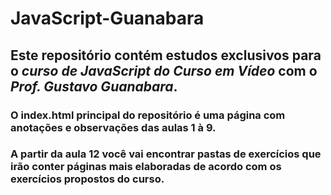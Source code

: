 # JavaScript-Guanabara

## Este repositório contém estudos exclusivos para o *curso de **JavaScript** do Curso em Vídeo* com o *Prof. Gustavo Guanabara*.

### O index.html principal do repositório é uma página com anotações e observações das aulas 1 à 9.

### A partir da aula 12 você vai encontrar pastas de exercícios que irão conter páginas mais elaboradas de acordo com os exercícios propostos do curso. 